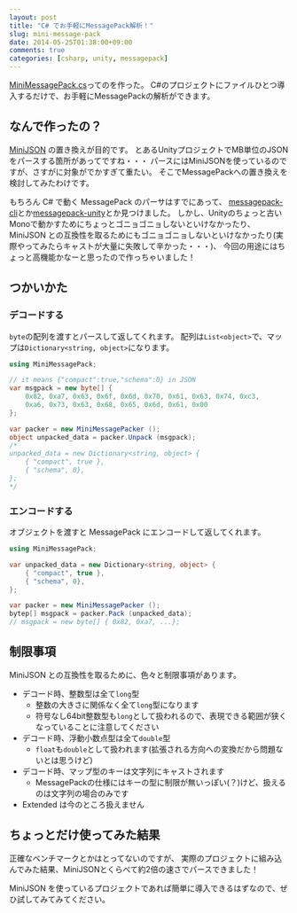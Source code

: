 ```yaml
---
layout: post
title: "C# でお手軽にMessagePack解析！"
slug: mini-message-pack
date: 2014-05-25T01:38:00+09:00
comments: true
categories: [csharp, unity, messagepack]
---
```


[MiniMessagePack.cs](https://github.com/shogo82148/MiniMessagePack)ってのを作った。
C#のプロジェクトにファイルひとつ導入するだけで、お手軽にMessagePackの解析ができます。

<!-- More -->

## なんで作ったの？

[MiniJSON](https://gist.github.com/darktable/1411710) の置き換えが目的です。
とあるUnityプロジェクトでMB単位のJSONをパースする箇所があってですね・・・
パースにはMiniJSONを使っているのですが、さすがに対象がでかすぎて重たい。
そこでMessagePackへの置き換えを検討してみたわけです。

もちろん C# で動く MessagePack のパーサはすでにあって、
[messagepack-cli](https://github.com/msgpack/msgpack-cli)とか[messagepack-unity](https://github.com/southwudang/msgpack-unity)とか見つけました。
しかし、Unityのちょっと古いMonoで動かすためにちょっとゴニョゴニョしないといけなかったり、
MiniJSON との互換性を取るためにもゴニョゴニョしないといけなかったり(実際やってみたらキャストが大量に失敗して辛かった・・・)、
今回の用途にはちょっと高機能かなーと思ったので作っちゃいました！


## つかいかた

### デコードする

`byte`の配列を渡すとパースして返してくれます。
配列は`List<object>`で、マップは`Dictionary<string, object>`になります。

``` csharp
using MiniMessagePack;

// it means {"compact":true,"schema":0} in JSON
var msgpack = new byte[] {
    0x82, 0xa7, 0x63, 0x6f, 0x6d, 0x70, 0x61, 0x63, 0x74, 0xc3,
	0xa6, 0x73, 0x63, 0x68, 0x65, 0x6d, 0x61, 0x00
};

var packer = new MiniMessagePacker ();
object unpacked_data = packer.Unpack (msgpack);
/*
unpacked_data = new Dictionary<string, object> {
    { "compact", true },
    { "schema", 0},
};
*/
```

### エンコードする

オブジェクトを渡すと MessagePack にエンコードして返してくれます。

``` csharp
using MiniMessagePack;

var unpacked_data = new Dictionary<string, object> {
    { "compact", true },
    { "schema", 0},
};

var packer = new MiniMessagePacker ();
bytep[] msgpack = packer.Pack (unpacked_data);
// msgpack = new byte[] { 0x82, 0xa7, ...};
```

## 制限事項

MiniJSON との互換性を取るために、色々と制限事項があります。

- デコード時、整数型は全て`long`型
  - 整数の大きさに関係なく全て`long`型になります
  - 符号なし64bit整数型も`long`として扱われるので、表現できる範囲が狭くなっていることに注意してください
- デコード時、浮動小数点型は全て`double`型
  - `float`も`double`として扱われます(拡張される方向への変換だから問題ないとは思うけど)
- デコード時、マップ型のキーは文字列にキャストされます
  - MessagePackの仕様にはキーの型に制限が無いっぽい(？)けど、扱えるのは文字列の場合のみです
- Extended は今のところ扱えません


## ちょっとだけ使ってみた結果

正確なベンチマークとかはとってないのですが、
実際のプロジェクトに組み込んでみた結果、MiniJSONとくらべて約2倍の速さでパースできました！


MiniJSON を使っているプロジェクトであれば簡単に導入できるはずなので、ぜひ試してみてみてください。
